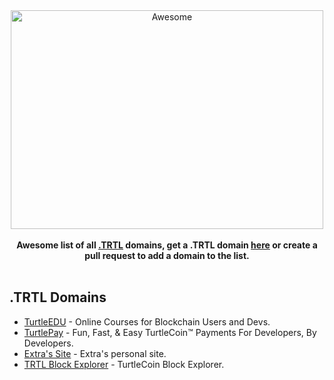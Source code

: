 <div align="center">
	<img width="500" height="350" src="https://dns.turtlecoin.lol/dot-trtl.svg" alt="Awesome">
	<br>
	<br>
</div>

<div align="center">
	<b>Awesome list of all  <a href="https://dns.turtlecoin.lol">.TRTL</a> domains, get a .TRTL domain <a href="https://dns.turtlecoin.lol">here</a> or create a pull request to add a domain to the list.</b>
</div>

<br>

## .TRTL Domains

- [TurtleEDU](http://edu.trtl) - Online Courses for Blockchain Users and Devs.
- [TurtlePay](http://turtlepay.trtl) - Fun, Fast, & Easy TurtleCoin™ Payments For Developers, By Developers.
- [Extra's Site](http://extra.trtl/) - Extra's personal site.
- [TRTL Block Explorer](http://explorer.trtl/) - TurtleCoin Block Explorer.
